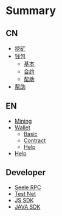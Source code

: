 # Summary

## CN

* [挖矿](CN/mining/挖矿.md)
* [钱包](CN/wallet/钱包.md)
    * [基本](CN/wallet/基本.md)
    * [合约](CN/wallet/合约.md)
    * [帮助](CN/wallet/帮助.md)
* [帮助](CN/帮助.md)

## EN

* [Mining]()
* [Wallet](EN/wallet/wallet.md)
    * [Basic](EN/wallet/basic.md)
    * [Contract](EN/wallet/contract.md)
    * [Help](EN/wallet/help.md)
* [Help](EN/help.md)

## Developer

* [Seele RPC](Dev/RPC.md)
* [Test Net]()
* [JS    SDK]()
* [JAVA  SDK]()
